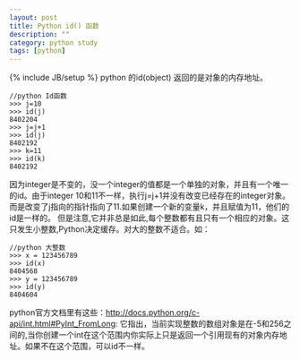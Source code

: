 ```yaml
---
layout: post
title: Python id() 函数
description: ""
category: python study
tags: [python]
---
```

{% include JB/setup %}
python 的id(object) 返回的是对象的内存地址。

    //python Id函数
    >>> j=10
    >>> id(j)
    8402204
    >>> j=j+1
    >>> id(j)
    8402192
    >>> k=11
    >>> id(k)
    8402192
因为integer是不变的，没一个integer的值都是一个单独的对象，并且有一个唯一的id。由于integer 10和11不一样，执行j=j+1并没有改变已经存在的integer对象。而是改变了j指向的指针指向了11.如果创建一个新的变量k，并且赋值为11，他们的id是一样的。
但是注意,它并非总是如此,每个整数都有且只有一个相应的对象。这只发生小整数,Python决定缓存。对大的整数不适合。如：

    //python 大整数
    >>> x = 123456789
    >>> id(x)
    8404568
    >>> y = 123456789
    >>> id(y)
    8404604
python官方文档里有这些：http://docs.python.org/c-api/int.html#PyInt_FromLong:
它指出，当前实现整数的数组对象是在-5和256之间的,当你创建一个int在这个范围内你实际上只是返回一个引用现有的对象内存地址。如果不在这个范围，可以id不一样。